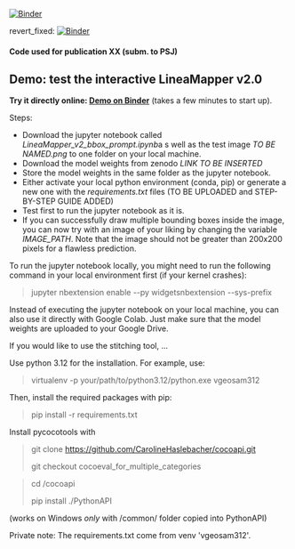 [![Binder](https://mybinder.org/badge_logo.svg)](https://mybinder.org/v2/gh/javirk/europa_surface/master?labpath=DEMO_draw_box_to_mask.ipynb)

revert_fixed: [![Binder](https://mybinder.org/badge_logo.svg)](https://mybinder.org/v2/gh/javirk/europa_surface/revert_fixed?labpath=DEMO_draw_box_to_mask.ipynb)

#### Code used for publication XX (subm. to PSJ)

## Demo: test the interactive LineaMapper v2.0
 **Try it directly online: [Demo on Binder](https://mybinder.org/v2/gh/javirk/europa_surface/master?labpath=DEMO_draw_box_to_mask.ipynb)** (takes a few minutes to start up).

Steps:
- Download the jupyter notebook called *LineaMapper_v2_bbox_prompt.ipynb*a s well as the test image *TO BE NAMED.png* to one folder on your local machine.
- Download the model weights from zenodo *LINK TO BE INSERTED*
- Store the model weights in the same folder as the jupyter notebook.
- Either activate your local python environment (conda, pip) or generate a new one with the *requirements.txt* files (TO BE UPLOADED and STEP-BY-STEP GUIDE ADDED)
- Test first to run the jupyter notebook as it is.
- If you can successfully draw multiple bounding boxes inside the image, you can now try with an image of your liking by changing the variable *IMAGE_PATH*. Note that the image should not be greater than 200x200 pixels for a flawless prediction.

To run the jupyter notebook locally, you might need to run the following command in your local environment first (if your kernel crashes):

> jupyter nbextension enable --py widgetsnbextension --sys-prefix

Instead of executing the jupyter notebook on your local machine, you can also use it directly with Google Colab. Just make sure that the model weights are uploaded to your Google Drive.

If you would like to use the stitching tool, ...

Use python 3.12 for the installation. For example, use:
> virtualenv -p your/path/to/python3.12/python.exe vgeosam312

Then, install the required packages with pip:
> pip install -r requirements.txt

Install pycocotools with
> git clone https://github.com/CarolineHaslebacher/cocoapi.git
> 
> git checkout cocoeval_for_multiple_categories

> cd /cocoapi
> 
> pip install ./PythonAPI
> 
(works on Windows *only* with /common/ folder copied into PythonAPI)


Private note: The requirements.txt come from venv 'vgeosam312'.


